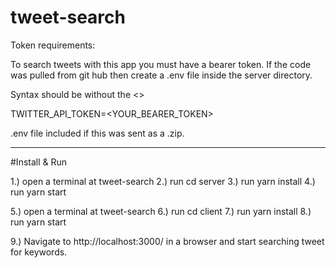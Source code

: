 # tweet-search

Token requirements:

To search tweets with this app you must have a bearer token.
If the code was pulled from git hub then create a .env file inside the  server directory.

Syntax should be without the <>

TWITTER_API_TOKEN=<YOUR_BEARER_TOKEN>

.env file included if this was sent as a .zip.

---
#Install & Run

1.) open a terminal at tweet-search
2.) run cd server
3.) run yarn install
4.) run yarn start

5.) open a terminal at tweet-search
6.) run cd client
7.) run yarn install
8.) run yarn start

9.) Navigate to http://localhost:3000/ in a browser and start searching tweet for keywords.